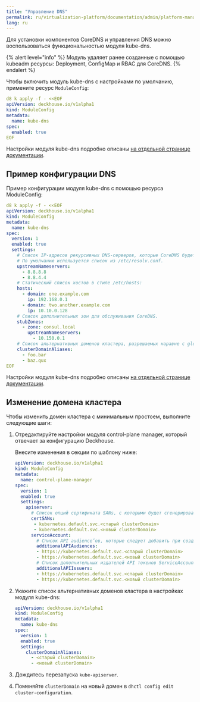 ```yaml
---
title: "Управление DNS"
permalink: ru/virtualization-platform/documentation/admin/platform-management/network/dns.html
lang: ru
---
```


Для установки компонентов CoreDNS и управления DNS можно воспользоваться функциональностью модуля kube-dns.

{% alert level="info" %}
Модуль удаляет ранее созданные с помощью kubeadm ресурсы: Deployment, ConfigMap и RBAC для CoreDNS.
{% endalert %}

Чтобы включить модуль kube-dns с настройками по умолчанию, примените ресурс `ModuleConfig`:

```yaml
d8 k apply -f - <<EOF
apiVersion: deckhouse.io/v1alpha1
kind: ModuleConfig
metadata:
  name: kube-dns
spec:
  enabled: true
EOF
```

Настройки модуля kube-dns подробно описаны [на отдельной странице документации](../../../../reference/mc.html#kube-dns).

## Пример конфигурации DNS

Пример конфигурации модуля kube-dns с помощью ресурса ModuleConfig:

```yaml
d8 k apply -f - <<EOF
apiVersion: deckhouse.io/v1alpha1
kind: ModuleConfig
metadata:
  name: kube-dns
spec:
  version: 1
  enabled: true
  settings:
    # Список IP-адресов рекурсивных DNS-серверов, которые CoreDNS будет использовать для разрешения внешних доменов.
    # По умолчанию используется список из /etc/resolv.conf.
    upstreamNameservers:
      - 8.8.8.8
      - 8.8.4.4
    # Статический список хостов в стиле /etc/hosts:
    hosts:
      - domain: one.example.com
        ip: 192.168.0.1
      - domain: two.another.example.com
        ip: 10.10.0.128
    # Список дополнительных зон для обслуживания CoreDNS.
    stubZones:
      - zone: consul.local
        upstreamNameservers:
          - 10.150.0.1
    # Список альтернативных доменов кластера, разрешаемых наравне с global.discovery.clusterDomain.
    clusterDomainAliases:
      - foo.bar
      - baz.qux
EOF
```

Настройки модуля kube-dns подробно описаны [на отдельной странице документации](../../../../reference/mc.html#kube-dns).

## Изменение домена кластера

Чтобы изменить домен кластера с минимальным простоем, выполните следующие шаги:

1. Отредактируйте настройки модуля control-plane manager, который отвечает за конфигурацию Deckhouse.

   Внесите изменения в секции по шаблону ниже:

   ```yaml
   apiVersion: deckhouse.io/v1alpha1
   kind: ModuleConfig
   metadata:
     name: control-plane-manager
   spec:
     version: 1
     enabled: true
     settings:
       apiserver:
         # Список опций сертификата SANs, с которыми будет сгенерирован сертификат API-сервера.
         certSANs:
          - kubernetes.default.svc.<старый clusterDomain>
          - kubernetes.default.svc.<новый clusterDomain>
         serviceAccount:
           # Список API audience’ов, которые следует добавить при создании токенов ServiceAccount.
           additionalAPIAudiences:
           - https://kubernetes.default.svc.<старый clusterDomain>
           - https://kubernetes.default.svc.<новый clusterDomain>
           # Список дополнительных издателей API токенов ServiceAccount, которые нужно включить при их создании.
           additionalAPIIssuers:
           - https://kubernetes.default.svc.<старый clusterDomain>
           - https://kubernetes.default.svc.<новый clusterDomain>
   ```

1. Укажите список альтернативных доменов кластера в настройках модуля kube-dns:

   ```yaml
   apiVersion: deckhouse.io/v1alpha1
   kind: ModuleConfig
   metadata:
     name: kube-dns
   spec:
     version: 1
     enabled: true
     settings:
       clusterDomainAliases:
         - <старый clusterDomain>
         - <новый clusterDomain>
   ```

1. Дождитесь перезапуска `kube-apiserver`.
1. Поменяйте `clusterDomain` на новый домен в `dhctl config edit cluster-configuration`.
